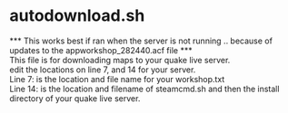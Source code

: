 # autodownload.sh <br>
*** This works best if ran when the server is not running .. because of updates to the appworkshop_282440.acf file *** <br>
This file is for downloading maps to your quake live server. <br>
edit the locations on line 7, and 14 for your server. <br>
Line 7: is the location and file name for your workshop.txt <br>
Line 14: is the location and filename of steamcmd.sh and then the install directory of your quake live server. <br>
